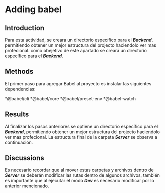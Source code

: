 # Adding babel

## Introduction
Para esta actividad, se creara un directorio específico para el ***Backend***, permitiendo obtener un mejor estructura del projecto haciendolo ver mas profecional. como obejetivo de este apartado se creará un directorio específico para el ***Backend***.

## Methods
El primer paso para agregar Babel al proyecto es instalar las siguientes dependencias:

*@babel/cli
*@babel/core
*@babel/preset-env
*@babel-watch


## Results
Al finalizar los pasos anteriores se optiene un directorio específico para el ***Backend***, permitiendo obtener un mejor estructura del projecto haciendolo ver mas profecional. La estructura final de la carpeta ***Server*** se observa a continuación.


## Discussions
Es necesario recordar que al mover estas carpetas y archivos dentro de ***Server*** se deberán modificar las rutas dentro de algunos archivos, también es importante que al ejecutar el modo ***Dev*** es necesario modificar por lo anterior mencionado.

